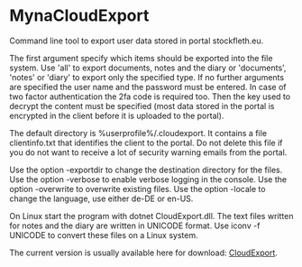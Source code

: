 # MynaCloudExport
 Command line tool to export user data stored in portal stockfleth.eu.
 
 The first argument specify which items should be exported into the file system.
 Use 'all' to export documents, notes and the diary or 'documents', 'notes' or 'diary' to export only the specified type.
 If no further arguments are specified the user name and the password must be entered.
 In case of two factor authentication the 2fa code is required too.
 Then the key used to decrypt the content must be specified (most data stored in the portal is encrypted in the client before it is uploaded to the portal).
 
 The default directory is %userprofile%/.cloudexport. It contains a file clientinfo.txt that identifies the client to the portal. Do not delete this file if you  do not want to receive a lot of security warning emails from the portal.
 
 Use the option -exportdir to change the destination directory for the files.
 Use the option -verbose to enable verbose logging in the console.
 Use the option -overwrite to overwrite existing files.
 Use the option -locale to change the language, use either de-DE or en-US.
 
 On Linux start the program with dotnet CloudExport.dll.
 The text files written for notes and the diary are written in UNICODE format.
 Use iconv -f UNICODE to convert these files on a Linux system.

The current version is usually available here for download: [CloudExport](https://www.stockfleth.eu/view?page=downloads).
